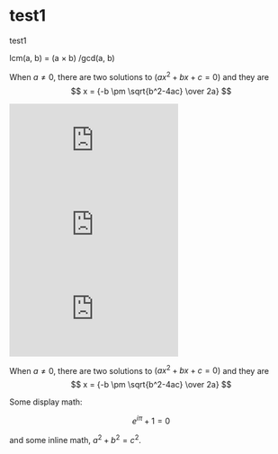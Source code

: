 # test1
test1


lcm(a, b) = (a × b) /gcd(a, b)

When $a \ne 0$, there are two solutions to $(ax^2 + bx + c = 0)$ and they are $$ x = {-b \pm \sqrt{b^2-4ac} \over 2a} $$


![equation](http://latex.codecogs.com/gif.latex?O_t%3D%5Ctext%20%7B%20Onset%20event%20at%20time%20bin%20%7D%20t)
![equation](http://latex.codecogs.com/gif.latex?s%3D%5Ctext%20%7B%20sensor%20reading%20%7D) 
![equation](http://latex.codecogs.com/gif.latex?P%28s%20%7C%20O_t%20%29%3D%5Ctext%20%7B%20Probability%20of%20a%20sensor%20reading%20value%20when%20sleep%20onset%20is%20observed%20at%20a%20time%20bin%20%7D%20t)




When $a \ne 0$, there are two solutions to $(ax^2 + bx + c = 0)$ and they are
$$ x = {-b \pm \sqrt{b^2-4ac} \over 2a} $$

Some display math:
```math
e^{i\pi} + 1 = 0
```
and some inline math, $`a^2 + b^2 = c^2`$.
